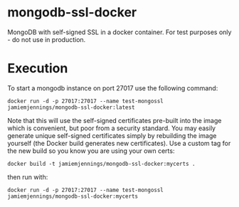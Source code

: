# mongodb-ssl-docker
MongoDB with self-signed SSL in a docker container. For test purposes only - do not use in production.

# Execution
To start a mongodb instance on port 27017 use the following command:
```
docker run -d -p 27017:27017 --name test-mongossl jamiemjennings/mongodb-ssl-docker:latest
```

Note that this will use the self-signed certificates pre-built into the image which is convenient, but poor from a security standard. You may easily generate unique self-signed certificates simply by rebuilding the image yourself (the Docker build generates new certificates). Use a custom tag for the new build so you know you are using your own certs:

```
docker build -t jamiemjennings/mongodb-ssl-docker:mycerts .
```

then run with:

```
docker run -d -p 27017:27017 --name test-mongossl jamiemjennings/mongodb-ssl-docker:mycerts
```
